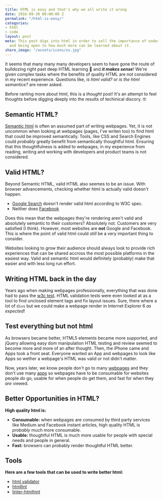 ```yaml
---
title: HTML is easy and that's why we all write it wrong
date: 2016-09-30 00:00:00 Z
permalink: "/html-is-easy/"
categories:
- html
- code
layout: post
meta: This post digs into html in order to sell the importance of understanding it
  and being open to how much more can be learned about it.
share_image: "/assets/icons/os.jpg"
---
```


It seems that many many many developers seem to have gone the route of bulldozing right past deep HTML learning 🚜 and **_it makes sense_**! We're given complex tasks where the benefits of quality HTML are not considered in my recent experience. Questions like, _is html valid?_ or _is the html semantice?_ are never asked. 

Before ranting more about html, this is a _thought_ post! It's an attempt to feel thoughts before digging deeply into the results of techinical discory. 🤓

## Semantic HTML?

[Semantic html](https://en.wikipedia.org/wiki/Semantic_HTML) is often an assumed part of writing webpages. Yet, it is not uncommon when looking at webpages (pages, I've writen too) to find html that could be improved semantically. Tools, like CSS and Search Engines could _probably_ greatly benefit from semantically thoughtful html. Ensuring that this thoughtfulness is added to webpages, in my experience from reading, writing and working with developers and product teams is not considered.

## Valid HTML? 

Beyond Semantic HTML, valid HTML also seemes to be an issue. With browser advancements, checking whether html is actually valid doesn't happen. 

-  [Google Search](https://validator.w3.org/nu/?doc=https%3A%2F%2Fwww.google.com%2F) doesn't render valid html according to W3C spec.
-  Neither does [Facebook](https://validator.w3.org/nu/?doc=https%3A%2F%2Fwww.facebook.com%2F)

Does this mean that the webpages they're rendering aren't valid and absolutely semantic to their customers? Absolutely not. Customers are very satisfied (I think). However, most websites are **not** Google and Facebook. This is where the point of valid html could _still_ be a very important thing to consider.

Websites looking to grow their audience should always look to provide rich experiences that can be shared accross the most possible platforms in the easiest way. Valid and semantic html would definitely (probably) make that easier and with less long run effort. 

## Writing HTML back in the day

Years ago when making webpages professionally, everything that was done had to pass the [w3c test](https://validator.w3.org/). HTML validation tests were even looked at as a tool to find unclosed element tags and fix layout issues. Sure, there where a lot of `divs` but we could make a webpage render in Internet Explorer 6 _as expected_!

## Test everything but not html

As browsers became better, HTML5 elements became more supported, and jQuery allowing easy dom manipulation HTML testing and review seemed to become more and more of an after thought. Then, the iPhone came and Apps took a front seat. Everyone wanted an App and webpages to look like Apps so wether a webpage's HTML was valid or not didn't matter.

Now, years later, we know people don't go to many [webpages](https://www.quora.com/How-many-webpages-does-an-average-user-visit-per-day) and they don't use many [apps](http://fortune.com/2015/09/24/apps-smartphone-facebook/) so webpages have to be consumable for websites people _do_ go, usable for when people do get them, and fast for when they _are_ viewed.

## Better Opportunities in HTML?

**High quality html is:**

-  **Consumable:** when webpages are consumed by third party services like Medium and Facebook instant articles, high quality HTML is _probably_ much more consumable.
-  **Usable:** thoughtful HTML is much more usable for people with special needs and people in general.
-  **Fast:** browsers can probably render thoughtful HTML better. 

## Tools

**Here are a few tools that can be used to write better html:**

-  [html validator](https://validator.w3.org/)
-  [htmllint](https://github.com/htmllint/htmllint)
-  [linter-htmlhint](https://github.com/AtomLinter/linter-htmlhint)



